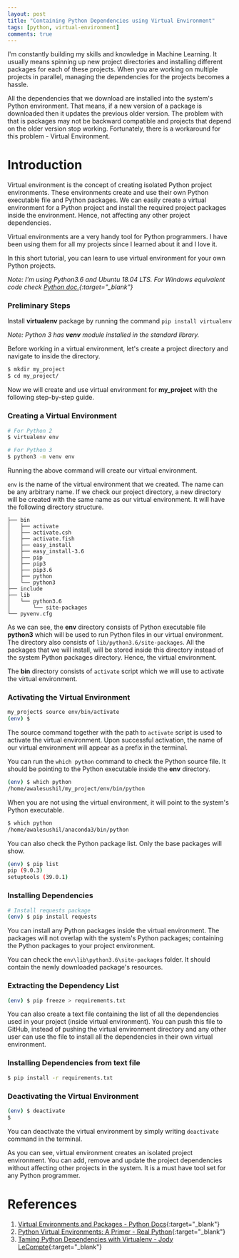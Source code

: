 ```yaml
---
layout: post
title: "Containing Python Dependencies using Virtual Environment"
tags: [python, virtual-environment]
comments: true
---
```


I'm constantly building my skills and knowledge in Machine Learning. It usually means spinning up new project directories and installing different packages for each of these projects. When you are working on multiple projects in parallel, managing the dependencies for the projects becomes a hassle.

All the dependencies that we download are installed into the system's Python environment. That means, if a new version of a package is downloaded then it updates the previous older version. The problem with that is packages may not be backward compatible and projects that depend on the older version stop working. Fortunately, there is a workaround for this problem - Virtual Environment.

# Introduction

Virtual environment is the concept of creating isolated Python project environments. These environments create and use their own Python executable file and Python packages. We can easily create a virtual environment for a Python project and install the required project packages inside the environment. Hence, not affecting any other project dependencies.

Virtual environments are a very handy tool for Python programmers. I have been using them for all my projects since I learned about it and I love it.

In this short tutorial, you can learn to use virtual environment for your own Python projects.

*Note: I'm using Python3.6 and Ubuntu 18.04 LTS. For Windows equivalent code check [Python doc.](https://docs.python.org/3/tutorial/venv.html){:target="_blank"}*

### Preliminary Steps

Install **virtualenv** package by running the command `pip install virtualenv`

*Note: Python 3 has **venv** module installed in the standard library.*

Before working in a virtual environment, let's create a project directory and navigate to inside the directory.

```bash
$ mkdir my_project
$ cd my_project/ 
```

Now we will create and use virtual environment for **my_project** with the following step-by-step guide.

### Creating a Virtual Environment

```bash
# For Python 2
$ virtualenv env

# For Python 3
$ python3 -m venv env
```

Running the above command will create our virtual environment.

`env` is the name of the virtual environment that we created. The name can be any arbitrary name. If we check our project directory, a new directory will be created with the same name as our virtual environment. It will have the following directory structure.

    ├── bin
    │   ├── activate
    │   ├── activate.csh
    │   ├── activate.fish
    │   ├── easy_install
    │   ├── easy_install-3.6
    │   ├── pip
    │   ├── pip3
    │   ├── pip3.6
    │   ├── python
    │   └── python3
    ├── include
    ├── lib
    │   └── python3.6
    │       └── site-packages
    └── pyvenv.cfg

As we can see, the **env** directory consists of Python executable file **python3** which will be used to run Python files in our virtual environment. The directory also consists of `lib/python3.6/site-packages`. All the packages that we will install, will be stored inside this directory instead of the system Python packages directory. Hence, the virtual environment.

The **bin** directory consists of `activate` script which we will use to activate the virtual environment.

### Activating the Virtual Environment

```bash
my_project$ source env/bin/activate
(env) $ 
```

The source command together with the path to `activate` script is used to activate the virtual environment. Upon successful activation, the name of our virtual environment will appear as a prefix in the terminal. 

You can run the `which python` command to check the Python source file. It should be pointing to the Python executable inside the **env** directory.

```bash
(env) $ which python
/home/awalesushil/my_project/env/bin/python
```

When you are not using the virtual environment, it will point to the system's Python executable.

```bash
$ which python
/home/awalesushil/anaconda3/bin/python
```

You can also check the Python package list. Only the base packages will show.

```bash
(env) $ pip list
pip (9.0.3)
setuptools (39.0.1)
```

### Installing Dependencies

```bash
# Install requests package
(env) $ pip install requests
```

You can install any Python packages inside the virtual environment. The packages will not overlap with the system's Python packages; containing the Python packages to your project environment.

You can check the `env\lib\python3.6\site-packages` folder. It should contain the newly downloaded package's resources.

### Extracting the Dependency List

```bash
(env) $ pip freeze > requirements.txt
```

You can also create a text file containing the list of all the dependencies used in your project (inside virtual environment). You can push this file to GitHub, instead of pushing the virtual environment directory and any other user can use the file to install all the dependencies in their own virtual environment.

### Installing Dependencies from text file

```bash
$ pip install -r requirements.txt
```

### Deactivating the Virtual Environment

```bash
(env) $ deactivate
$ 
```

You can deactivate the virtual environment by simply writing `deactivate` command in the terminal.

As you can see, virtual environment creates an isolated project environment. You can add, remove and update the project dependencies without affecting other projects in the system. It is a must have tool set for any Python programmer.

# References

1. [Virtual Environments and Packages - Python Docs](https://docs.python.org/3/tutorial/venv.html){:target="_blank"}
2. [Python Virtual Environments: A Primer - Real Python](https://realpython.com/python-virtual-environments-a-primer/){:target="_blank"}
3. [Taming Python Dependencies with Virtualenv - Jody LeCompte](https://medium.com/@jodylecompte/taming-python-dependencies-with-virtualenv-44bbafc57a48){:target="_blank"}